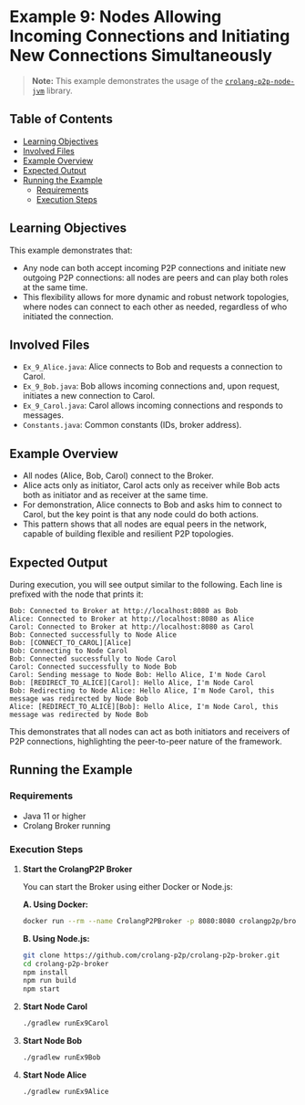 # Example 9: Nodes Allowing Incoming Connections and Initiating New Connections Simultaneously

> **Note:** This example demonstrates the usage of the [`crolang-p2p-node-jvm`](https://github.com/crolang-p2p/crolang-p2p-node-jvm) library.

## Table of Contents

- [Learning Objectives](#learning-objectives)
- [Involved Files](#involved-files)
- [Example Overview](#example-overview)
- [Expected Output](#expected-output)
- [Running the Example](#running-the-example)
  - [Requirements](#requirements)
  - [Execution Steps](#execution-steps)

## Learning Objectives

This example demonstrates that:
- Any node can both accept incoming P2P connections and initiate new outgoing P2P connections: all nodes are peers and can play both roles at the same time.
- This flexibility allows for more dynamic and robust network topologies, where nodes can connect to each other as needed, regardless of who initiated the connection.

## Involved Files

- `Ex_9_Alice.java`: Alice connects to Bob and requests a connection to Carol.
- `Ex_9_Bob.java`: Bob allows incoming connections and, upon request, initiates a new connection to Carol.
- `Ex_9_Carol.java`: Carol allows incoming connections and responds to messages.
- `Constants.java`: Common constants (IDs, broker address).

## Example Overview

- All nodes (Alice, Bob, Carol) connect to the Broker.
- Alice acts only as initiator, Carol acts only as receiver while Bob acts both as initiator and as receiver at the same time.
- For demonstration, Alice connects to Bob and asks him to connect to Carol, but the key point is that any node could do both actions.
- This pattern shows that all nodes are equal peers in the network, capable of building flexible and resilient P2P topologies.

## Expected Output

During execution, you will see output similar to the following. Each line is prefixed with the node that prints it:

```
Bob: Connected to Broker at http://localhost:8080 as Bob
Alice: Connected to Broker at http://localhost:8080 as Alice
Carol: Connected to Broker at http://localhost:8080 as Carol
Bob: Connected successfully to Node Alice
Bob: [CONNECT_TO_CAROL][Alice]
Bob: Connecting to Node Carol
Bob: Connected successfully to Node Carol
Carol: Connected successfully to Node Bob
Carol: Sending message to Node Bob: Hello Alice, I'm Node Carol
Bob: [REDIRECT_TO_ALICE][Carol]: Hello Alice, I'm Node Carol
Bob: Redirecting to Node Alice: Hello Alice, I'm Node Carol, this message was redirected by Node Bob
Alice: [REDIRECT_TO_ALICE][Bob]: Hello Alice, I'm Node Carol, this message was redirected by Node Bob
```

This demonstrates that all nodes can act as both initiators and receivers of P2P connections, highlighting the peer-to-peer nature of the framework.

## Running the Example

### Requirements

- Java 11 or higher
- Crolang Broker running

### Execution Steps

1. **Start the CrolangP2P Broker**

   You can start the Broker using either Docker or Node.js:

   **A. Using Docker:**
   ```sh
   docker run --rm --name CrolangP2PBroker -p 8080:8080 crolangp2p/broker
   ```

   **B. Using Node.js:**
   ```sh
   git clone https://github.com/crolang-p2p/crolang-p2p-broker.git
   cd crolang-p2p-broker
   npm install
   npm run build
   npm start
   ```

2. **Start Node Carol**
   ```sh
   ./gradlew runEx9Carol
   ```

3. **Start Node Bob**
   ```sh
   ./gradlew runEx9Bob
   ```

4. **Start Node Alice**
   ```sh
   ./gradlew runEx9Alice
   ```
